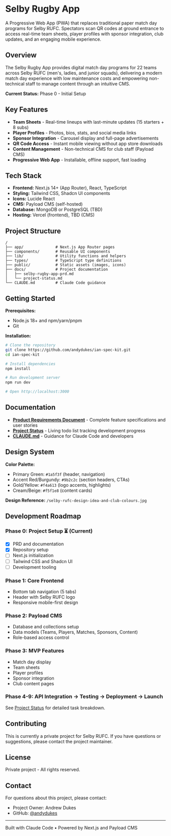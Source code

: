 # Selby Rugby App

A Progressive Web App (PWA) that replaces traditional paper match day programs for Selby RUFC. Spectators scan QR codes at ground entrance to access real-time team sheets, player profiles with sponsor integration, club updates, and an engaging mobile experience.

## Overview

The Selby Rugby App provides digital match day programs for 22 teams across Selby RUFC (men's, ladies, and junior squads), delivering a modern match day experience with low maintenance costs and empowering non-technical staff to manage content through an intuitive CMS.

**Current Status:** Phase 0 - Initial Setup

## Key Features

- **Team Sheets** - Real-time lineups with last-minute updates (15 starters + 8 subs)
- **Player Profiles** - Photos, bios, stats, and social media links
- **Sponsor Integration** - Carousel display and full-page advertisements
- **QR Code Access** - Instant mobile viewing without app store downloads
- **Content Management** - Non-technical CMS for club staff (Payload CMS)
- **Progressive Web App** - Installable, offline support, fast loading

## Tech Stack

- **Frontend:** Next.js 14+ (App Router), React, TypeScript
- **Styling:** Tailwind CSS, Shadcn UI components
- **Icons:** Lucide React
- **CMS:** Payload CMS (self-hosted)
- **Database:** MongoDB or PostgreSQL (TBD)
- **Hosting:** Vercel (frontend), TBD (CMS)

## Project Structure

```
/
├── app/              # Next.js App Router pages
├── components/       # Reusable UI components
├── lib/              # Utility functions and helpers
├── types/            # TypeScript type definitions
├── public/           # Static assets (images, icons)
├── docs/             # Project documentation
│   ├── selby-rugby-app-prd.md
│   └── project-status.md
└── CLAUDE.md         # Claude Code guidance
```

## Getting Started

**Prerequisites:**
- Node.js 18+ and npm/yarn/pnpm
- Git

**Installation:**

```bash
# Clone the repository
git clone https://github.com/andydukes/ian-spec-kit.git
cd ian-spec-kit

# Install dependencies
npm install

# Run development server
npm run dev

# Open http://localhost:3000
```

## Documentation

- **[Product Requirements Document](/docs/selby-rugby-app-prd.md)** - Complete feature specifications and user stories
- **[Project Status](/docs/project-status.md)** - Living todo list tracking development progress
- **[CLAUDE.md](/CLAUDE.md)** - Guidance for Claude Code and developers

## Design System

**Color Palette:**
- Primary Green: `#1a5f3f` (header, navigation)
- Accent Red/Burgundy: `#9b2c2c` (section headers, CTAs)
- Gold/Yellow: `#f4a613` (logo accents, highlights)
- Cream/Beige: `#f5f1e8` (content cards)

**Design Reference:** `/selby-rufc-design-idea-and-club-colours.jpg`

## Development Roadmap

### Phase 0: Project Setup ⏳ (Current)
- [x] PRD and documentation
- [x] Repository setup
- [ ] Next.js initialization
- [ ] Tailwind CSS and Shadcn UI
- [ ] Development tooling

### Phase 1: Core Frontend
- Bottom tab navigation (5 tabs)
- Header with Selby RUFC logo
- Responsive mobile-first design

### Phase 2: Payload CMS
- Database and collections setup
- Data models (Teams, Players, Matches, Sponsors, Content)
- Role-based access control

### Phase 3: MVP Features
- Match day display
- Team sheets
- Player profiles
- Sponsor integration
- Club content pages

### Phase 4-9: API Integration → Testing → Deployment → Launch

See [Project Status](/docs/project-status.md) for detailed task breakdown.

## Contributing

This is currently a private project for Selby RUFC. If you have questions or suggestions, please contact the project maintainer.

## License

Private project - All rights reserved.

## Contact

For questions about this project, please contact:
- Project Owner: Andrew Dukes
- GitHub: [@andydukes](https://github.com/andydukes)

---

Built with Claude Code • Powered by Next.js and Payload CMS
